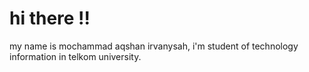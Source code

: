 # hi there !!

my name is mochammad aqshan irvanysah, i'm student of technology information in telkom university.
